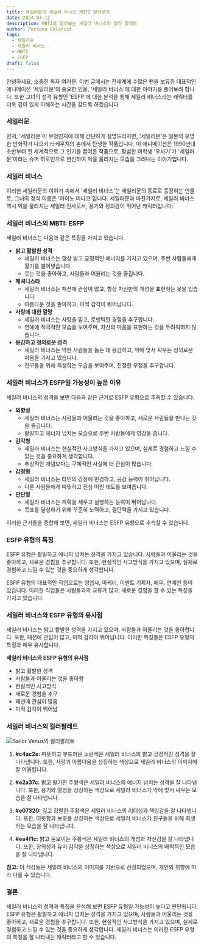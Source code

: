 ```yaml
---
title: 세일러문의 세일러 비너스 MBTI 알아보기
date: 2024-03-12
description: MBTI로 알아보는 세일러 비너스의 컬러 팔레트
author: Persona Colorist
tags:
  - 세일러문
  - 세일러 비너스
  - MBTI
  - ESFP
draft: false
---
```


안녕하세요, 소중한 독자 여러분. 이번 글에서는 전세계에 수많은 팬을 보유한 대표적인 애니메이션 '세일러문'의 중요한 인물, '세일러 비너스'에 대한 이야기를 풀어보려 합니다. 또한 그녀의 성격 유형인 'ESFP'에 대한 분석을 통해 세일러 비너스라는 캐릭터를 더욱 깊이 있게 이해하는 시간을 갖도록 하겠습니다.

### 세일러문
먼저, '세일러문'이 무엇인지에 대해 간단하게 설명드리자면, '세일러문'은 일본의 유명한 만화작가 나오키 타케우치의 손에서 탄생한 작품입니다. 이 애니메이션은 1990년대 초반부터 전 세계적으로 그 인기를 끌어온 작품으로, 평범한 여학생 '우사기'가 '세일러문'이라는 슈퍼 히로인으로 변신하여 악을 물리치는 모습을 그려내는 이야기입니다.

### 세일러 비너스
이러한 세일러문의 이야기 속에서 '세일러 비너스'는 세일러문의 동료로 등장하는 인물로, 그녀의 정식 이름은 '아이노 미나코'입니다. 세일러문과 마찬가지로, 세일러 비너스 역시 악을 물리치는 세일러 전사로서, 용기와 정의감이 뛰어난 캐릭터입니다.

### 세일러 비너스의 MBTI: ESFP
세일러 비너스는 다음과 같은 특징을 가지고 있습니다.

- **밝고 활발한 성격**
    - 세일러 비너스는 항상 밝고 긍정적인 에너지를 가지고 있으며, 주변 사람들에게 활기를 불어넣습니다.
    - 웃는 것을 좋아하고, 사람들과 어울리는 것을 즐깁니다.
- **패셔니스타**
    - 세일러 비너스는 패션에 관심이 많고, 항상 자신만의 개성을 표현하는 옷을 입습니다.
    - 아름다운 것을 좋아하고, 미적 감각이 뛰어납니다.
- **사랑에 대한 열망**
    - 세일러 비너스는 사랑을 믿고, 로맨틱한 경험을 추구합니다.
    - 연애에 적극적인 모습을 보여주며, 자신의 마음을 표현하는 것을 두려워하지 않습니다.
- **용감하고 정의로운 성격**
    - 세일러 비너스는 약한 사람들을 돕는 데 용감하고, 악에 맞서 싸우는 정의로운 마음을 가지고 있습니다.
    - 친구들을 위해 희생하는 모습을 보여주며, 진정한 우정을 추구합니다.

### 세일러 비너스가 ESFP일 가능성이 높은 이유

세일러 비너스의 성격을 보면 다음과 같은 근거로 ESFP 유형으로 추측할 수 있습니다.

- **외향성**
    - 세일러 비너스는 사람들과 어울리는 것을 좋아하고, 새로운 사람들을 만나는 것을 즐깁니다.
    - 활발하고 에너지 넘치는 모습으로 주변 사람들에게 영감을 줍니다.
- **감각형**
    - 세일러 비너스는 현실적인 사고방식을 가지고 있으며, 실제로 경험하고 느낄 수 있는 것을 중요하게 생각합니다.
    - 추상적인 개념보다는 구체적인 사실에 더 관심이 많습니다.
- **감정형**
    - 세일러 비너스는 타인의 감정에 민감하고, 공감 능력이 뛰어납니다.
    - 다른 사람들에게 따뜻하고 진심 어린 태도를 보여줍니다.
- **판단형**
    - 세일러 비너스는 계획을 세우고 실행하는 능력이 뛰어납니다.
    - 목표를 달성하기 위해 꾸준히 노력하고, 결단력을 가지고 있습니다.

이러한 근거들을 종합해 보면, 세일러 비너스는 ESFP 유형으로 추측할 수 있습니다.

### ESFP 유형의 특징

ESFP 유형은 활발하고 에너지 넘치는 성격을 가지고 있습니다. 사람들과 어울리는 것을 좋아하고, 새로운 경험을 추구합니다. 또한, 현실적인 사고방식을 가지고 있으며, 실제로 경험하고 느낄 수 있는 것을 중요하게 생각합니다.

ESFP 유형의 대표적인 직업으로는 영업사, 마케터, 이벤트 기획자, 배우, 연예인 등이 있습니다. 이러한 직업들은 사람들과의 교류가 많고, 새로운 경험을 할 수 있는 특징을 가지고 있습니다.

### 세일러 비너스와 ESFP 유형의 유사점

세일러 비너스는 밝고 활발한 성격을 가지고 있으며, 사람들과 어울리는 것을 좋아합니다. 또한, 패션에 관심이 많고, 미적 감각이 뛰어납니다. 이러한 특징들은 ESFP 유형의 특징과 매우 유사합니다.

**세일러 비너스와 ESFP 유형의 유사점**

- 밝고 활발한 성격
- 사람들과 어울리는 것을 좋아함
- 현실적인 사고방식
- 새로운 경험을 추구
- 패션에 관심이 많음
- 미적 감각이 뛰어남



### 세일러 비너스의 컬러팔레트

![Sailor Venus의 컬러팔레트](https://i.imgur.com/Q3NOdmt.png#center)

1. **#c4ac2e:** 따뜻하고 부드러운 노란색은 세일러 비너스의 밝고 긍정적인 성격을 잘 나타냅니다. 또한, 사랑과 아름다움을 상징하는 색상으로 세일러 비너스의 이미지에 잘 어울립니다.
    
2. **#e2a37c:** 밝고 활기찬 주황색은 세일러 비너스의 에너지 넘치는 성격을 잘 나타냅니다. 또한, 용기와 열정을 상징하는 색상으로 세일러 비너스가 악에 맞서 싸우는 모습을 잘 나타냅니다.
    
3. **#e07320:** 깊고 강렬한 주황색은 세일러 비너스의 리더십과 책임감을 잘 나타냅니다. 또한, 따뜻함과 보호를 상징하는 색상으로 세일러 비너스가 친구들을 위해 희생하는 모습을 잘 나타냅니다.
    
4. **#ea4f1c:** 밝고 돋보이는 주황색은 세일러 비너스의 개성과 자신감을 잘 나타냅니다. 또한, 창의성과 유머 감각을 상징하는 색상으로 세일러 비너스의 매력적인 모습을 잘 나타냅니다.
    
**참고:** 이 색상들은 세일러 비너스의 이미지를 기반으로 선정되었으며, 개인의 취향에 따라 다를 수 있습니다.

### 결론

세일러 비너스의 성격과 특징을 분석해 보면 ESFP 유형일 가능성이 높다고 판단됩니다. ESFP 유형은 활발하고 에너지 넘치는 성격을 가지고 있으며, 사람들과 어울리는 것을 좋아하고, 새로운 경험을 추구합니다. 또한, 현실적인 사고방식을 가지고 있으며, 실제로 경험하고 느낄 수 있는 것을 중요하게 생각합니다. 세일러 비너스는 이러한 ESFP 유형의 특징을 잘 나타내는 캐릭터라고 할 수 있습니다.



